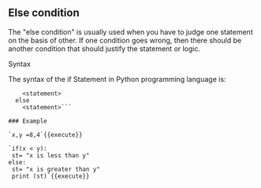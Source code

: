 

## Else condition

The "else condition" is usually used when you have to judge one statement on the basis of other. If one condition goes wrong, then there should be another condition that should justify the statement or logic. 

Syntax

The syntax of the if Statement in Python programming language is:

```if <expr>:
    <statement>
  else
    <statement>```

### Example

`x,y =8,4`{{execute}}
	
`if(x < y):
 st= "x is less than y"
else:
 st= "x is greater than y"
 print (st)`{{execute}}
